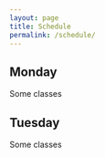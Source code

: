 ```yaml
---
layout: page
title: Schedule
permalink: /schedule/
---
```


## Monday

Some classes

## Tuesday

Some classes
